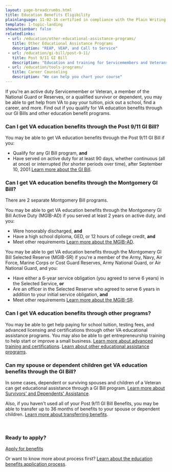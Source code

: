 ```yaml
---
layout: page-breadcrumbs.html
title: Education Benefits Eligibility 
plainlanguage: 11-02-16 certified in compliance with the Plain Writing Act
template: 1-topic-landing
showactionbar: false
relatedlinks:
 - url: /education/other-educational-assistance-programs/
   title: Other Educational Assistance Programs
   description: "REAP, VEAP, and Call to Service"
 - url: /education/gi-bill/post-9-11/
   title: Post 9/11 GI Bill
   description: "Education and training for Servicemembers and Veterans"
 - url: /education/tools-programs/
   title: Career Counseling
   description: "We can help you chart your course"
---
```


If you're an active duty Servicemember or Veteran, a member of the National Guard or Reserves, or a qualified survivor or dependent, you may be able to get help from VA to pay your tuition, pick out a school, find a career, and more. Find out if you qualify for VA education benefits through our GI Bills and other education benefit programs.

<div class="feature" markdown="1">

### Can I get VA education benefits through the Post 9/11 GI Bill?

You may be able to get VA education benefits through the Post 9/11 GI Bill if you:

- Qualify for any GI Bill program, **and**
- Have served on active duty for at least 90 days, whether continuous (all at once) or interrupted (for shorter periods over time), after September 10, 2001
[Learn more about the GI Bill](/education/gi-bill/post-9-11/).

### Can I get VA education benefits through the Montgomery GI Bill? 

There are 2 separate Montgomery Bill programs. 

You may be able to get VA education benefits through the Montgomery GI Bill Active Duty (MGIB-AD) if you served at least 2 years on active duty, and you:
- Were honorably discharged, **and**
- Have a high school diploma, GED, or 12 hours of college credit, **and** 
- Meet other requirements 
[Learn more about the MGIB-AD](/education/gi-bill/montgomery-active-duty/).

You may be able to get VA education benefits through the Montgomery GI Bill Selected Reserve (MGIB-SR) if you're a member of the Army, Navy, Air Force, Marine Corps or Cost Guard Reserves, Army National Guard, or Air National Guard, and you:
- Have either a 6-year service obligation (you agreed to serve 6 years) in the Selected Service, **or**
- Are an officer in the Selected Reserve who agreed to serve 6 years in addition to your initial service obligation, **and**
- Meet other requirements
[Learn more about the MGIB-SR](/education/gi-bill-montgomery-selected-reserve/).

### Can I get VA education benefits through other programs?

You may be able to get help paying for school tuition, testing fees, and advanced licensing and certifications through other VA educational assistance programs. You may also be able to get entrepreneurship training to help start or improve a small business. 
[Learn more about advanced training and certifications](/education/advanced-training-and-certifications/).
[Learn about other educational assistance programs](/education/gi-bill/).

### Can my spouse or dependent children get VA education benefits through the GI Bill?

In some cases, dependent or surviving spouses and children of a Veteran can get educational assistance through a GI Bill program. [Learn more about Survivors' and Dependents' Assistance](/education/gi-bill/survivors-dependent-assistance/).

Also, if you haven't used all of your Post 9/11 GI Bill Benefits, you may be able to transfer up to 36 months of benefits to your spouse or dependent children. [Learn more about transferring benefits](/education/gi-bill/transfer/). 

</div>

<div markdown="0"><br></div>

### Ready to apply?

<a class="usa-button-primary va-button-primary" href="/education/apply-for-education-benefits/application/1990/introduction">Apply for benefits</a>

Or want to know more about process first?
[Learn about the education benefits application process](/education/apply). 

<div markdown="0"><br></div>
